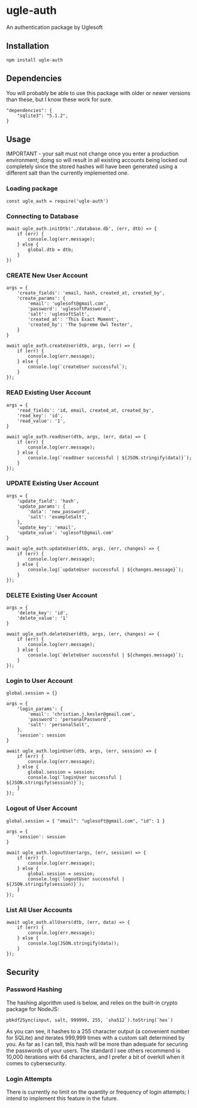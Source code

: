 # ugle-auth

An authentication package by Uglesoft


## Installation

    npm install ugle-auth


## Dependencies

You will probably be able to use this package with older or newer versions than these, but I know these work for sure.  

    "dependencies": {
        "sqlite3": "5.1.2",
    }


## Usage

IMPORTANT - your salt must not change once you enter a production environment; doing so will result in all existing accounts being locked out completely since the stored hashes will have been generated using a different salt than the currently implemented one.


### Loading package

    const ugle_auth = require('ugle-auth')


### Connecting to Database

    await ugle_auth.initDtb('./database.db', (err, dtb) => {
        if (err) {
            console.log(err.message);
        } else {
            global.dtb = dtb;
        }
    })


### CREATE New User Account

    args = {
        'create_fields': 'email, hash, created_at, created_by',
        'create_params': {
            'email': 'uglesoft@gmail.com',
            'password': 'uglesoftPassword',
            'salt': 'uglesoftSalt',
            'created_at': 'This Exact Moment',
            'created_by': 'The Supreme Owl Tester',
        }
    }

    await ugle_auth.createUser(dtb, args, (err) => {
        if (err) {
            console.log(err.message);
        } else {
            console.log(`createUser successful`);
        }
    });


### READ Existing User Account

    args = {
        'read_fields': 'id, email, created_at, created_by',
        'read_key': 'id',
        'read_value': '1',
    }

    await ugle_auth.readUser(dtb, args, (err, data) => {
        if (err) {
            console.log(err.message);
        } else {
            console.log(`readUser successful | ${JSON.stringify(data)}`);
        }
    });


### UPDATE Existing User Account

    args = {
        'update_field': 'hash',
        'update_params': {
            'data': 'new_password',
            'salt': 'exampleSalt',
        },
        'update_key': 'email',
        'update_value': 'uglesoft@gmail.com'
    }

    await ugle_auth.updateUser(dtb, args, (err, changes) => {
        if (err) {
            console.log(err.message);
        } else {
            console.log(`updateUser successful | ${changes.message}`);
        }
    });


### DELETE Existing User Account

    args = {
        'delete_key': 'id',
        'delete_value': '1'
    }

    await ugle_auth.deleteUser(dtb, args, (err, changes) => {
        if (err) {
            console.log(err.message);
        } else {
            console.log(`deleteUser successful | ${changes.message}`);
        }
    });


### Login to User Account

    global.session = {}

    args = {
        'login_params': {
            'email': 'christian.j.kesler@gmail.com',
            'password': 'personalPassword',
            'salt': 'personalSalt',
        },
        'session': session
    }

    await ugle_auth.loginUser(dtb, args, (err, session) => {
        if (err) {
            console.log(err.message);
        } else {
            global.session = session;
            console.log(`loginUser successful | ${JSON.stringify(session)}`);
        }
    });


### Logout of User Account

    global.session = { "email": "uglesoft@gmail.com", "id": 1 }

    args = {
        'session': session
    }

    await ugle_auth.logoutUser(args, (err, session) => {
        if (err) {
            console.log(err.message);
        } else {
            global.session = session;
            console.log(`logoutUser successful | ${JSON.stringify(session)}`);
        }
    });


### List All User Accounts

    await ugle_auth.allUsers(dtb, (err, data) => {
        if (err) {
            console.log(err.message);
        } else {
            console.log(JSON.stringify(data));
        }
    });


## Security


### Password Hashing

The hashing algorithm used is below, and relies on the built-in crypto package for NodeJS:

    pbkdf2Sync(input, salt, 999999, 255, `sha512`).toString(`hex`)

As you can see, it hashes to a 255 character output (a convenient number for SQLite) and iterates 999,999 times with a custom salt determined by you.  As far as I can tell, this hash will be more than adequate for securing the passwords of your users.  The standard I see others recommend is 10,000 iterations with 64 characters, and I prefer a bit of overkill when it comes to cybersecurity.


### Login Attempts

There is currently no limit on the quantity or frequency of login attempts; I intend to implement this feature in the future.  